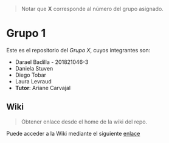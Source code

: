 > Notar que **X** corresponde al número del grupo asignado.

# Grupo 1

Este es el repositorio del *Grupo X*, cuyos integrantes son:

* Darael Badilla - 201821046-3
* Daniela Stuven
* Diego Tobar
* Laura Levraud
* **Tutor**: Ariane Carvajal

## Wiki

> Obtener enlace desde el home de la wiki del repo.

Puede acceder a la Wiki mediante el siguiente [enlace](https://gitlab.com/inf.../...)